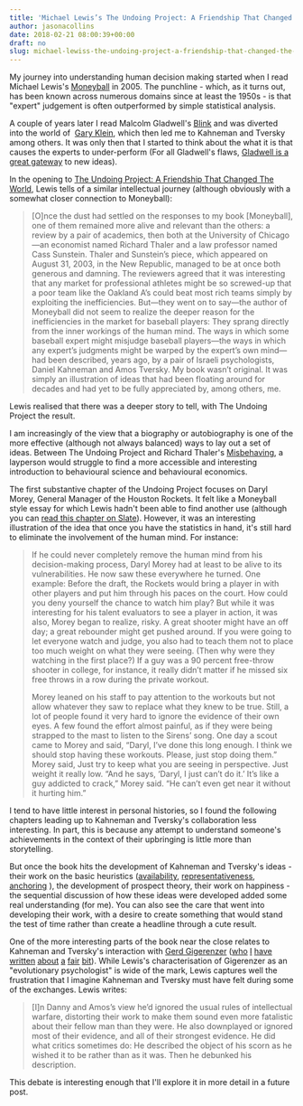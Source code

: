 ```yaml
---
title: 'Michael Lewis’s The Undoing Project: A Friendship That Changed The World'
author: jasonacollins
date: 2018-02-21 08:00:39+00:00
draft: no
slug: michael-lewiss-the-undoing-project-a-friendship-that-changed-the-world
---
```


My journey into understanding human decision making started when I read Michael Lewis's [Moneyball](https://en.wikipedia.org/wiki/Moneyball) in 2005. The punchline - which, as it turns out, has been known across numerous domains since at least the 1950s - is that "expert" judgement is often outperformed by simple statistical analysis.

A couple of years later I read Malcolm Gladwell's [Blink](https://en.wikipedia.org/wiki/Blink:_The_Power_of_Thinking_Without_Thinking) and was diverted into the world of  [Gary Klein](https://en.wikipedia.org/wiki/Gary_A._Klein), which then led me to Kahneman and Tversky among others. It was only then that I started to think about the what it is that causes the experts to under-perform (For all Gladwell's flaws, [Gladwell is a great gateway](https://www.jasoncollins.blog/in-praise-of-malcolm-gladwell/) to new ideas).

In the opening to [The Undoing Project: A Friendship That Changed The World](https://en.wikipedia.org/wiki/The_Undoing_Project), Lewis tells of a similar intellectual journey (although obviously with a somewhat closer connection to Moneyball):

<blockquote>[O]nce the dust had settled on the responses to my book [Moneyball], one of them remained more alive and relevant than the others: a review by a pair of academics, then both at the University of Chicago—an economist named Richard Thaler and a law professor named Cass Sunstein. Thaler and Sunstein’s piece, which appeared on August 31, 2003, in the New Republic, managed to be at once both generous and damning. The reviewers agreed that it was interesting that any market for professional athletes might be so screwed-up that a poor team like the Oakland A’s could beat most rich teams simply by exploiting the inefficiencies. But—they went on to say—the author of Moneyball did not seem to realize the deeper reason for the inefficiencies in the market for baseball players: They sprang directly from the inner workings of the human mind. The ways in which some baseball expert might misjudge baseball players—the ways in which any expert’s judgments might be warped by the expert’s own mind—had been described, years ago, by a pair of Israeli psychologists, Daniel Kahneman and Amos Tversky. My book wasn’t original. It was simply an illustration of ideas that had been floating around for decades and had yet to be fully appreciated by, among others, me.</blockquote>

Lewis realised that there was a deeper story to tell, with The Undoing Project the result.

I am increasingly of the view that a biography or autobiography is one of the more effective (although not always balanced) ways to lay out a set of ideas. Between The Undoing Project and Richard Thaler's [Misbehaving](https://www.jasoncollins.blog/paul-ormerod-on-thalers-misbehaving/), a layperson would struggle to find a more accessible and interesting introduction to behavioural science and behavioural economics.

The first substantive chapter of the Undoing Project focuses on Daryl Morey, General Manager of the Houston Rockets. It felt like a Moneyball style essay for which Lewis hadn't been able to find another use (although you can [read this chapter on Slate](http://www.slate.com/articles/arts/books/2016/12/how_daryl_morey_used_behavioral_economics_to_revolutionize_the_art_of_nba.html)). However, it was an interesting illustration of the idea that once you have the statistics in hand, it's still hard to eliminate the involvement of the human mind. For instance:

<blockquote>If he could never completely remove the human mind from his decision-making process, Daryl Morey had at least to be alive to its vulnerabilities. He now saw these everywhere he turned. One example: Before the draft, the Rockets would bring a player in with other players and put him through his paces on the court. How could you deny yourself the chance to watch him play? But while it was interesting for his talent evaluators to see a player in action, it was also, Morey began to realize, risky. A great shooter might have an off day; a great rebounder might get pushed around. If you were going to let everyone watch and judge, you also had to teach them not to place too much weight on what they were seeing. (Then why were they watching in the first place?) If a guy was a 90 percent free-throw shooter in college, for instance, it really didn’t matter if he missed six free throws in a row during the private workout.

Morey leaned on his staff to pay attention to the workouts but not allow whatever they saw to replace what they knew to be true. Still, a lot of people found it very hard to ignore the evidence of their own eyes. A few found the effort almost painful, as if they were being strapped to the mast to listen to the Sirens’ song. One day a scout came to Morey and said, “Daryl, I’ve done this long enough. I think we should stop having these workouts. Please, just stop doing them.” Morey said, Just try to keep what you are seeing in perspective. Just weight it really low. “And he says, ‘Daryl, I just can’t do it.’ It’s like a guy addicted to crack,” Morey said. “He can’t even get near it without it hurting him.”</blockquote>

I tend to have little interest in personal histories, so I found the following chapters leading up to Kahneman and Tversky's collaboration less interesting. In part, this is because any attempt to understand someone's achievements in the context of their upbringing is little more than storytelling.

But once the book hits the development of Kahneman and Tversky's ideas - their work on the basic heuristics ([availability](https://en.wikipedia.org/wiki/Availability_heuristic), [representativeness](https://en.wikipedia.org/wiki/Representativeness_heuristic), [anchoring](https://en.wikipedia.org/wiki/Anchoring) ), the development of prospect theory, their work on happiness - the sequential discussion of how these ideas were developed added some real understanding (for me). You can also see the care that went into developing their work, with a desire to create something that would stand the test of time rather than create a headline through a cute result.

One of the more interesting parts of the book near the close relates to Kahneman and Tversky's interaction with [Gerd Gigerenzer](https://en.wikipedia.org/wiki/Gerd_Gigerenzer) ([who](https://www.jasoncollins.blog/gigerenzer-versus-nudge/) [I](https://www.jasoncollins.blog/nudging-citizens-to-be-risk-savvy/) [have](https://www.jasoncollins.blog/four-perspectives-on-human-decision-making/) [written](https://www.jasoncollins.blog/the-power-of-heuristics/) [about](https://www.jasoncollins.blog//please-not-another-bias-an-evolutionary-take-on-behavioural-economics/) [a](https://www.jasoncollins.blog/gigerenzer-on-system-one-and-system-two/) [fair](https://www.jasoncollins.blog/the-behavioural-economics-guide-2016-with-an-intro-by-gerd-gigerenzer/) [bit](https://www.jasoncollins.blog/simple-heuristics-that-make-us-smart/)). While Lewis's characterisation of Gigerenzer as an "evolutionary psychologist" is wide of the mark, Lewis captures well the frustration that I imagine Kahneman and Tversky must have felt during some of the exchanges. Lewis writes:

<blockquote>[I]n Danny and Amos’s view he’d ignored the usual rules of intellectual warfare, distorting their work to make them sound even more fatalistic about their fellow man than they were. He also downplayed or ignored most of their evidence, and all of their strongest evidence. He did what critics sometimes do: He described the object of his scorn as he wished it to be rather than as it was. Then he debunked his description.</blockquote>

This debate is interesting enough that I'll explore it in more detail in a future post.
